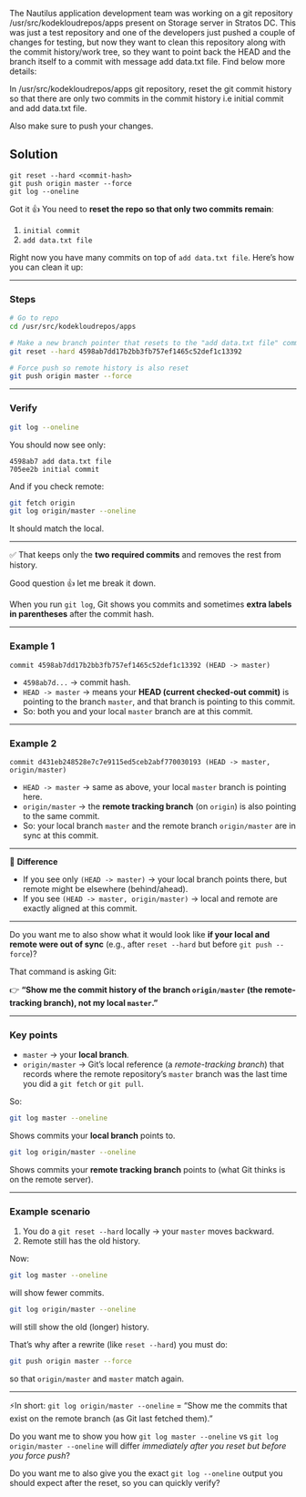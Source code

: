 The Nautilus application development team was working on a git repository /usr/src/kodekloudrepos/apps present on Storage server in Stratos DC. This was just a test repository and one of the developers just pushed a couple of changes for testing, but now they want to clean this repository along with the commit history/work tree, so they want to point back the HEAD and the branch itself to a commit with message add data.txt file. Find below more details:



In /usr/src/kodekloudrepos/apps git repository, reset the git commit history so that there are only two commits in the commit history i.e initial commit and add data.txt file.


Also make sure to push your changes.

## Solution

```
git reset --hard <commit-hash>
git push origin master --force
git log --oneline

```



Got it 👍 You need to **reset the repo so that only two commits remain**:  

1. `initial commit`  
2. `add data.txt file`  

Right now you have many commits on top of `add data.txt file`. Here’s how you can clean it up:  

---

### Steps
```bash
# Go to repo
cd /usr/src/kodekloudrepos/apps

# Make a new branch pointer that resets to the "add data.txt file" commit
git reset --hard 4598ab7dd17b2bb3fb757ef1465c52def1c13392

# Force push so remote history is also reset
git push origin master --force
```

---

### Verify
```bash
git log --oneline
```
You should now see only:
```
4598ab7 add data.txt file
705ee2b initial commit
```

And if you check remote:
```bash
git fetch origin
git log origin/master --oneline
```
It should match the local.

---

✅ That keeps only the **two required commits** and removes the rest from history.


Good question 👍 let me break it down.

When you run `git log`, Git shows you commits and sometimes **extra labels in parentheses** after the commit hash.

---

### Example 1

```
commit 4598ab7dd17b2bb3fb757ef1465c52def1c13392 (HEAD -> master)
```

* `4598ab7d...` → commit hash.
* `HEAD -> master` → means your **HEAD (current checked-out commit)** is pointing to the branch `master`, and that branch is pointing to this commit.
* So: both you and your local `master` branch are at this commit.

---

### Example 2

```
commit d431eb248528e7c7e9115ed5ceb2abf770030193 (HEAD -> master, origin/master)
```

* `HEAD -> master` → same as above, your local `master` branch is pointing here.
* `origin/master` → the **remote tracking branch** (on `origin`) is also pointing to the same commit.
* So: your local branch `master` and the remote branch `origin/master` are in sync at this commit.

---

🔑 **Difference**

* If you see only `(HEAD -> master)` → your local branch points there, but remote might be elsewhere (behind/ahead).
* If you see `(HEAD -> master, origin/master)` → local and remote are exactly aligned at this commit.

---

Do you want me to also show what it would look like **if your local and remote were out of sync** (e.g., after `reset --hard` but before `git push --force`)?


That command is asking Git:

👉 **“Show me the commit history of the branch `origin/master` (the remote-tracking branch), not my local `master`.”**

---

### Key points

* `master` → your **local branch**.
* `origin/master` → Git’s local reference (a *remote-tracking branch*) that records where the remote repository’s `master` branch was the last time you did a `git fetch` or `git pull`.

So:

```bash
git log master --oneline
```

Shows commits your **local branch** points to.

```bash
git log origin/master --oneline
```

Shows commits your **remote tracking branch** points to (what Git thinks is on the remote server).

---

### Example scenario

1. You do a `git reset --hard` locally → your `master` moves backward.
2. Remote still has the old history.

Now:

```bash
git log master --oneline
```

will show fewer commits.

```bash
git log origin/master --oneline
```

will still show the old (longer) history.

That’s why after a rewrite (like `reset --hard`) you must do:

```bash
git push origin master --force
```

so that `origin/master` and `master` match again.

---

⚡In short:
`git log origin/master --oneline` = “Show me the commits that exist on the remote branch (as Git last fetched them).”

Do you want me to show you how `git log master --oneline` vs `git log origin/master --oneline` will differ *immediately after you reset but before you force push*?


Do you want me to also give you the exact `git log --oneline` output you should expect after the reset, so you can quickly verify?

